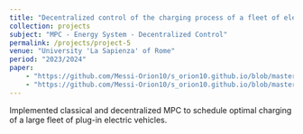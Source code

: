 ```yaml
---
title: "Decentralized control of the charging process of a fleet of electric vehicles"
collection: projects
subject: "MPC - Energy System - Decentralized Control"
permalink: /projects/project-5
venue: "University 'La Sapienza' of Rome"
period: "2023/2024"
paper: 
    - "https://github.com/Messi-Orion10/s_orion10.github.io/blob/master/files/PEV1.pdf" 
    - "https://github.com/Messi-Orion10/s_orion10.github.io/blob/master/files/PEV2.pdf"
---
```


Implemented classical and decentralized MPC to schedule optimal charging of a large fleet of plug-in electric vehicles.
